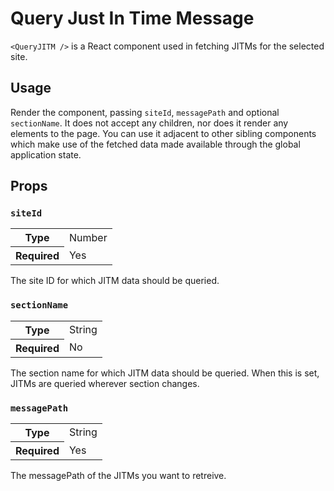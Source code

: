 # Query Just In Time Message

`<QueryJITM />` is a React component used in fetching JITMs for the selected site.

## Usage

Render the component, passing `siteId`, `messagePath` and optional `sectionName`. It does not accept any children, nor does it render any elements to the page. You can use it adjacent to other sibling components which make use of the fetched data made available through the global application state.

## Props

### `siteId`

<table>
	<tr><th>Type</th><td>Number</td></tr>
	<tr><th>Required</th><td>Yes</td></tr>
</table>

The site ID for which JITM data should be queried.

### `sectionName`

<table>
	<tr><th>Type</th><td>String</td></tr>
	<tr><th>Required</th><td>No</td></tr>
</table>

The section name for which JITM data should be queried. When this is set, JITMs are queried wherever section changes.

### `messagePath`

<table>
	<tr><th>Type</th><td>String</td></tr>
	<tr><th>Required</th><td>Yes</td></tr>
</table>

The messagePath of the JITMs you want to retreive.
